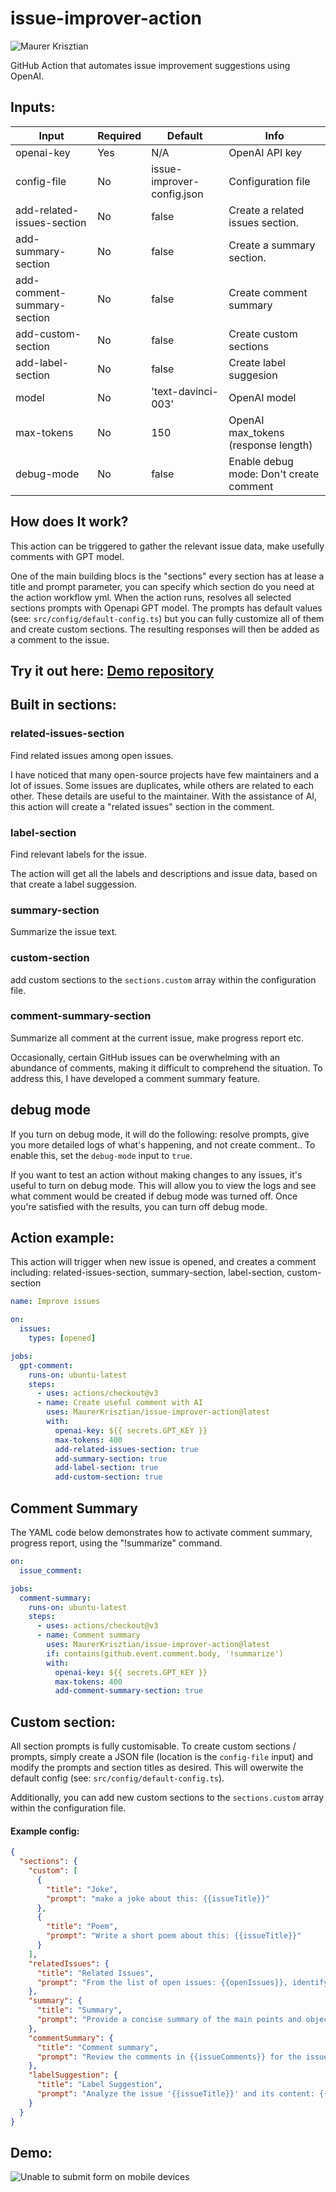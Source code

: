 # issue-improver-action

![Maurer Krisztian](https://user-images.githubusercontent.com/48491140/234571713-eb6a3708-40b5-4b81-903d-7c4d0b16ccea.png)

GitHub Action that automates issue improvement suggestions using OpenAI.

## Inputs:

| Input                      | Required | Default                    | Info                                    |
|----------------------------|----------|----------------------------|-----------------------------------------|
| openai-key                   | Yes      | N/A                        | OpenAI API key                          |
| config-file                | No       | issue-improver-config.json | Configuration file                      |
| add-related-issues-section | No       | false                      | Create a related issues section.        |
| add-summary-section        | No       | false                       | Create a summary section.               |
| add-comment-summary-section        | No       |    false                        | Create comment summary                  |
| add-custom-section         | No       |   false                         | Create custom sections                  |
| add-label-section          | No       |  false                          | Create label suggesion                  |
| model                      | No       | 'text-davinci-003'         | OpenAI model                            |
| max-tokens                 | No       | 150                        | OpenAI max_tokens (response length)     |
| debug-mode                | No       | false                      | Enable debug mode: Don't create comment |


## How does It work?

This action can be triggered to gather the relevant issue data, make usefully comments with GPT model.

One of the main building blocs is the "sections" every section has at lease a title and prompt parameter,
you can specify which section do you need at the action workflow yml. When the action runs, resolves all selected sections prompts with Openapi GPT model.
The prompts has default values (see: `src/config/default-config.ts`) but you can fully customize all of them and create custom sections.
The resulting responses will then be added as a comment to the issue.

## Try it out here: [Demo repository](https://github.com/MaurerKrisztian/issue-improver-action-demo)

## Built in sections:

### related-issues-section
Find related issues among open issues.

I have noticed that many open-source projects have few maintainers and a lot of issues.
Some issues are duplicates, while others are related to each other. These details are useful to the maintainer.
With the assistance of AI, this action will create a "related issues" section in the comment.

### label-section
Find relevant labels for the issue.

The action will get all the labels and descriptions and issue data, based on that create a label suggession.

### summary-section
Summarize the issue text.

### custom-section
add custom sections to the `sections.custom` array within the configuration file.

### comment-summary-section
Summarize all comment at the current issue, make progress report etc.

Occasionally, certain GitHub issues can be overwhelming with an abundance of comments, making it difficult to comprehend the situation. To address this, I have developed a comment summary feature.

## debug mode
If you turn on debug mode, it will do the following: resolve prompts, give you more detailed logs of what's happening, and not create comment.. To enable this, set the `debug-mode` input to `true`.

If you want to test an action without making changes to any issues, it's useful to turn on debug mode. This will allow you to view the logs and see what comment would be created if debug mode was turned off. Once you're satisfied with the results, you can turn off debug mode.
## Action example:
This action will trigger when new issue is opened,
and creates a comment including: related-issues-section, summary-section, label-section, custom-section

```yml
name: Improve issues

on:
  issues:
    types: [opened]

jobs:
  gpt-comment:
    runs-on: ubuntu-latest
    steps:
      - uses: actions/checkout@v3
      - name: Create useful comment with AI
        uses: MaurerKrisztian/issue-improver-action@latest
        with:
          openai-key: ${{ secrets.GPT_KEY }}
          max-tokens: 400
          add-related-issues-section: true
          add-summary-section: true
          add-label-section: true
          add-custom-section: true
```

## Comment Summary
The YAML code below demonstrates how to activate comment summary, progress report, using the "!summarize" command.

```yml
on:
  issue_comment:

jobs:
  comment-summary:
    runs-on: ubuntu-latest
    steps:
      - uses: actions/checkout@v3
      - name: Comment summary
        uses: MaurerKrisztian/issue-improver-action@latest
        if: contains(github.event.comment.body, '!summarize')
        with:
          openai-key: ${{ secrets.GPT_KEY }}
          max-tokens: 400
          add-comment-summary-section: true
```

## Custom section:
All section prompts is fully customisable.
To create custom sections / prompts, simply create a JSON file (location is the `config-file` input) and modify the prompts and section titles as desired. This will owerwite the default config (see: `src/config/default-config.ts`). 

Additionally, you can add new custom sections to the `sections.custom` array within the configuration file.

#### Example config:
```json
{
  "sections": {
    "custom": [
      {
        "title": "Joke",
        "prompt": "make a joke about this: {{issueTitle}}"
      },
      {
        "title": "Poem",
        "prompt": "Write a short poem about this: {{issueTitle}}"
      }
    ],
    "relatedIssues": {
      "title": "Related Issues",
      "prompt": "From the list of open issues: {{openIssues}}, identify the most relevant ones related to '{{issueTitle}}' and provide a brief description of their similarities. Just the very simmilar related issues to '{{issueTitle}}' shoud be included in the answer, if none is very similar, andwer with 'none',"
    },
    "summary": {
      "title": "Summary",
      "prompt": "Provide a concise summary of the main points and objectives presented in the issue '{{issueTitle}}' and its content: {{issueBody}}."
    },
    "commentSummary": {
      "title": "Comment summary",
      "prompt": "Review the comments in {{issueComments}} for the issue '{{issueTitle}}' and its content: {{issueBody}}. Extract the key takeaways, notable updates, and any consensus reached, and provide a concise summary of the discussion."
    },
    "labelSuggestion": {
      "title": "Label Suggestion",
      "prompt": "Analyze the issue '{{issueTitle}}' and its content: {{issueBody}}, and suggest appropriate labels from the available labels {{allLabels}} that accurately represent the topic, scope, and complexity of the issue. The response shoud only include a label and why its suitable."
    }
  }
}
```

## Demo:
![Unable to submit form on mobile devices](https://user-images.githubusercontent.com/48491140/236701094-1d46c2bc-1d6c-4335-a0b9-27daf0688841.png)

